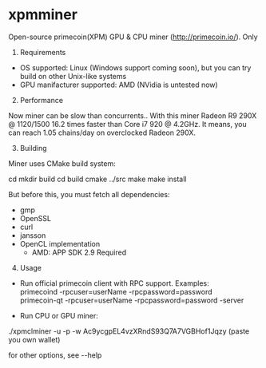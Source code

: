 xpmminer
========

Open-source primecoin(XPM) GPU & CPU miner (http://primecoin.io/). Only 

1. Requirements

- OS supported: Linux (Windows support coming soon), but you can try build on other Unix-like systems
- GPU manifacturer supported: AMD (NVidia is untested now)

2. Performance

Now miner can be slow than concurrents.. With this miner Radeon R9 290X @ 1120/1500 16.2 times faster than Core i7 920 @ 4.2GHz. It means, you can reach 1.05 chains/day on overclocked Radeon 290X.

3. Building

Miner uses CMake build system:

cd <project root directory>
mkdir build
cd build
cmake ../src
make
make install

But before this, you must fetch all dependencies:
 - gmp
 - OpenSSL
 - curl
 - jansson
 - OpenCL implementation
   - AMD: APP SDK 2.9 Required

4. Usage

- Run official primecoin client with RPC support. Examples:<BR>
  primecoind -rpcuser=userName -rpcpassword=password<BR>
  primecoin-qt -rpcuser=userName -rpcpassword=password -server<BR>
  
- Run CPU or GPU miner:

./xpmclminer -u <userName> -p <password> -w Ac9ycgpEL4vzXRndS93Q7A7VGBHof1Jqzy (paste you own wallet)

for other options, see --help
